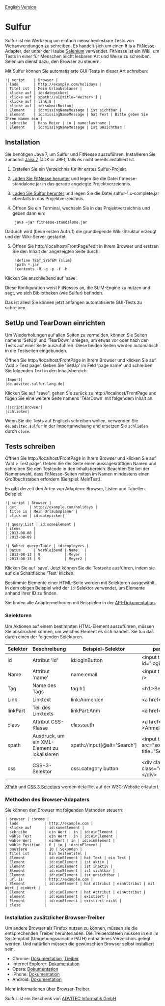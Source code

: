 [English Version](README.md)

Sulfur
======

Sulfur ist ein Werkzeug um einfach menschenlesbare Tests von Webanwendungen zu schreiben. Es handelt sich um einen It is a 
[FitNesse](http://fitnesse.org/)-Adapter, der unter der Haube [Selenium](http://docs.seleniumhq.org/) verwendet. FitNesse ist ein Wiki, um Tests in einer für Menschen leicht lesbaren Art und Weise zu schreiben. Selenium dienst dazu, den Browser zu steuern.

Mit Sulfur können Sie automatisierte GUI-Tests in dieser Art schreiben:

    !| script    | Browser |
    | lade       | http://example.com/holidays |
    | Titel ist  | Mein Urlaubsplaner |
    | klicke auf | id:datepicker|
    | klicke auf | xpath://a[@title='Weiter>'] |
    | klicke auf | link:8 |
    | klicke auf | id:submitButton|
    | Element    | id:missingNameMessage | ist sichtbar |
    | Element    | id:missingNameMessage | hat Text | Bitte geben Sie Ihren Namen ein |
    | schreibe   | Hans Meier | in | name:lastname |
    | Element    | id:missingNameMessage | ist unsichtbar |

Installation
------------

Sie benötigen Java 7, um Sulfur und FitNesse auszuführen. Installieren Sie zunächst [Java 7](http://www.oracle.com/technetwork/java/javase/downloads/index.html) (JDK or JRE), falls es nicht bereits installiert ist.

1. Erstellen Sie ein Verzeichnis für ihr erstes Sulfur-Projekt.
2. [Laden Sie FitNesse herunter](http://fitnesse.org/FitNesseDownload) und legen Sie die Datei fitnesse-standalone.jar in das gerade angelegte Projektverzeichnis.
3. [Laden Sie Sulfur herunter](http://www.advitec.de/download/sulfur/sulfur-1.0-complete.jar) und legen Sie die Datei sulfur-1.x-complete.jar ebenfalls in das Projektverzeichnis.
4. Öffnen Sie ein Terminal, wechseln Sie in das Projektverzeichnis und geben dann ein:

        java -jar fitnesse-standalone.jar

Dadurch wird (beim ersten Aufruf) die grundlegende Wiki-Struktur erzeugt und der Wiki-Server gestartet.

5. Öffnen Sie http://localhost/FrontPage?edit in Ihrem Browser und erstzen Sie den Inhalt der angezeigten Seite durch:


        !define TEST_SYSTEM {slim} 
        !path *.jar
        !contents -R -g -p -f -h

Klicken Sie anschließend auf 'save'.

Diese Konfiguration weist FitNesses an, die SLIM-Engine zu nutzen und sagt, wo sich Bibliotheken (wie Sulfur) befinden.

Das ist alles! Sie können jetzt anfangen automatisierte GUI-Tests zu schreiben.

SetUp und TearDown einrichten
-----------------------------

Um Wiederholungen auf allen Seiten zu vermeiden, können Sie Seiten namens 'SetUp' und 'TearDown' anlegen, um etwas vor oder nach den Tests auf einer Seite auszuführen. Diese beiden Seiten werden automatisch in die Testseiten eingebunden.

Öffnen Sie http://localhost/FrontPage in Ihrem Browser und klicken Sie auf 'Add > Test page'. Geben Sie 'SetUp' im Feld 'page name' und schreiben Sie folgenden Text in den Inhaltsbereich:

    |Import|
    |de.advitec.sulfur.lang.de|

Klicken Sie auf "save", gehen Sie zurück zu http://localhost/FrontPage und fügen Sie eine weitere Seite namens 'TearDown' mit folgendem Inhalt an:

    !|script|Browser|
    |schließen|

Wenn Sie die Tests auf Englisch schreiben wollen, verwenden Sie `de.advitec.sulfur` in der Importanweisung und ersetzen Sie `schließen` durch `close`.

Tests schreiben
---------------

Öffnen Sie http://localhost/FrontPage in Ihrem Browser und klicken Sie auf 'Add > Test page'. Geben Sie der Seite einen aussagekräftigen Namen und schreiben Sie den Testcode in den Inhaltsbereich. Beachten Sie bei der Namenswahl, dass FitNesse-Seiten mitten im Namen mindestens einen Großbuchstaben erfordern (Beispiel: MeinTest).

Es gibt derzeit drei Arten von Adaptern: Browser, Listen und Tabellen. Beispiel:

    !| script | Browser |
    | get      | http://example.com/holidays |
    | title is | Mein Urlaubsplaner |
    | click on | id:datepicker|

    !| query:List | id:someElement |
    | items      |
    | 2013-08-08 |
    | 2013-08-09 |

    !| Subset query:Table | id:employees |
    | Datum      | Verbleibend | Name   | 
    | 2013-08-13 | 9           | Meyer  |
    | 2013-08-13 | 9           | Meyer2 |

Klicken Sie auf 'save'. Jetzt können Sie die Testseite ausführen, indem sie auf die Schaltfläche 'Test' klicken.

Bestimmte Elemente einer HTML-Seite werden mit Selektoren ausgewählt. In dem obigen Beispiel wird der `id`-Selektor verwendet, um Elemente anhand ihrer ID zu finden.

Sie finden alle Adaptermethoden mit Beispielen in der [API-Dokumentation](http://www.advitec.de/download/sulfur/apidocs/).

### Selektoren

Um Aktionen auf einem bestimmten HTML-Element auszuführen, müssen Sie ausdrücken können, um welches Element es sich handelt. Sie tun das durch einen der folgenden Selektoren.
<table>
 <thead>
   <tr>
     <th>Selektor</th>
     <th>Beschreibung</th>
     <th>Beispiel-Selektor</th>
     <th>passt auf Beispiel-HTML</th>
   </tr>
 </thead>
 <tbody>
   <tr>
     <td>id</td>
     <td>Attribut 'id'</td>
     <td>id:loginButton</td>
     <td>&lt;input type=&quot;submit&quot; id=&quot;loginButton&quot; /&gt;</td>
   </tr>
   <tr>
     <td>Name</td>
     <td>Attribut 'name'</td>
     <td>name:email</td><td>&lt;input type=&quot;text&quot; name=&quot;email&quot; /&gt;</td>
   </tr>
   <tr>
     <td>Tag</td>
     <td>Name des Tags</td>
     <td>tag:h1</th>
     <td>&lt;h1&gt;Beispiel&lt;/h1&gt;</td>
   </tr>
   <tr>
     <td>Link</td>
     <td>Linktext</td>
     <td>link:Anmelden</td>
     <td>&lt;a href=&quot;...&quot;&gt;Anmelden&lt;/a&gt;</td>
   </tr>
   <tr>
     <td>linkPart</td>
     <td>Teil des Linktexts</td>
     <td>linkPart:Anm</td>
     <td>&lt;a href=&quot;...&quot;&gt;Anmelden&lt;/a&gt;</td>
   </tr>
   <tr>
     <td>class</td>
     <td>Attribut CSS-Klasse</td>
     <td>class:auth</td>
     <td>&lt;a href=&quot;...&quot; class=&quot;auth&quot; &gt;Anmelden&lt;/a&gt;</td>
   </tr>
   <tr>
     <td>xpath</td>
     <td>Ausdruck, um ein XML-Element zu lokalisieren</td>
     <td>xpath://input[@alt='Search']</td>
     <td>&lt;input type=&quot;image&quot; 
       src=&quot;some.gif&quot; alt=&quot;Search&quot; title=&quot;Search&quot;&gt;</td>
   </tr>
   <tr>
     <td>css</td>
     <td>CSS-3-Selektor</td>
     <td>css:.category button</td>
     <td>&lt;div class=&quot;category&quot;&gt;&lt;button 
       class=&quot;confirmation&quot;&gt;OK&lt;/button&gt;&lt;/div&gt;</td>
   </tr>
 </tbody>
</table>

<p><a href="http://www.w3.org/TR/xpath/">XPath</a> und 
<a href="http://www.w3.org/TR/css3-selectors/">CSS 3 Selectors</a> werden detailliet auf der
W3C-Website erläutert.</p>

### Methoden des Browser-Adapaters

Sie können den Browser mit folgenden Methoden steuern:

    | browser | chrome |
    | lade            | http://example.com |
    | klicke auf      | id:someElement |
    | schreibe        | ein Wert | in | id:einElement |
    | wähle Text      | ein Wert | in | id:einElement |
    | wähle Wert      | einWert | in | id:einElement |
    | wähle Position  | 0 | in | id:einElement |
    | pausiere        | 10 | Sekunden |
    | Titel ist       | Ein Seitentitel |
    | Element         | id:einElement | hat Text | ein Text |
    | Element         | id:einElement | ist aktiv |
    | Element         | id:einElement | ist inaktiv |
    | Element         | id:einElement | ist sichtbar |
    | Element         | id:einElement | ist unsichtbar |
    | url is          | http://example.com |
    | Element         | id:einElement | hat Attribut | einAttribut | mit Wert | einWert |
    | Element         | id:einElement | hat Attribut | einAttribut | 
    | Element         | id:einElement | existiert |
    | Element         | id:einElement | existiert nicht |
    | close           |

### Installation zusätzlicher Browser-Treiber

Um andere Browser als Firefox nutzen zu können, müssen sie die entsprechenden Treiber herunterladen. Die Treiberdateien müssen in ein im Systempfad (Umgebungsvariable PATH) enthaltenes Verzeichnis gelegt werden. Und natürlich müssen die gewünschten Browser selbst installiert sein.

* Chrome: [Dokumentation](http://docs.seleniumhq.org/docs/03_webdriver.jsp#chrome-driver), [Treiber](https://code.google.com/p/chromedriver/downloads/list)
* Internet Explorer: [Dokumentation](https://code.google.com/p/selenium/wiki/InternetExplorerDriver)
* Opera: [Dokumentation](https://code.google.com/p/selenium/wiki/OperaDriver)
* iPhone: [Dokumentation](https://code.google.com/p/selenium/wiki/IPhoneDriver)
* Android: [Dokumentation](https://code.google.com/p/selenium/wiki/AndroidDriver)

Mehr Informationen über [Browser-Treiber](http://docs.seleniumhq.org/docs/03_webdriver.jsp#selenium-webdriver-s-drivers).

Sulfur ist ein Geschenk von [ADVITEC Informatik GmbH](http://www.advitec.de/softwareentwicklung/start/)